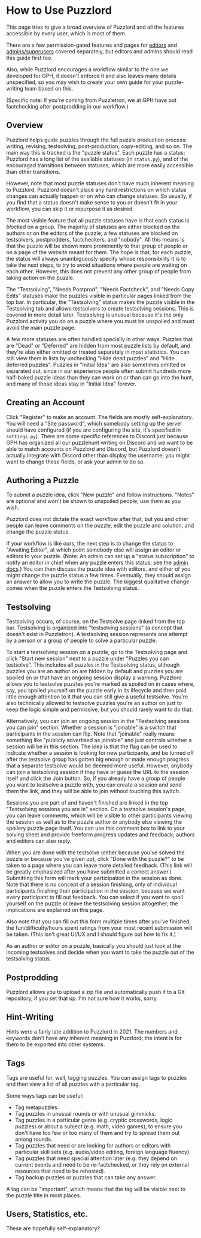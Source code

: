 # How to Use Puzzlord

This page tries to give a broad overview of Puzzlord and all the features accessible by every user, which is most of them.

There are a few permission-gated features and pages for [editors](editor.md) and [admins/superusers](admin.md) covered separately, but editors and admins should read this guide first too.

Also, while Puzzlord encourages a workflow similar to the one we developed for GPH, it doesn't enforce it and also leaves many details unspecified, so you may wish to create your own guide for your puzzle-writing team based on this.

(Specific note: If you're coming from Puzzletron, we at GPH have put factchecking after postprodding in our workflow.)

## Overview

Puzzlord helps guide puzzles through the full puzzle production process: writing, revising, testsolving, post-production, copy-editing, and so on. The main way this is tracked is the "puzzle status". Each puzzle has a status; Puzzlord has a long list of the available statuses (in `status.py`), and of the encouraged transitions between statuses, which are more easily accessible than other transitions.

However, note that most puzzle statuses don't have much inherent meaning to Puzzlord. Puzzlord doesn't place any hard restrictions on which status changes can actually happen or on who can change statuses. So usually, if you find that a status doesn't make sense to you or doesn't fit in your workflow, you can skip it or repurpose it as desired.

The most visible feature that all puzzle statuses have is that each status is *blocked* on a group. The majority of statuses are either blocked on the authors or on the editors of the puzzle; a few statuses are blocked on testsolvers, postprodders, factcheckers, and "nobody". All this means is that the puzzle will be shown more prominently to that group of people or on a page of the website meant for them. The hope is that, for each puzzle, the status will always unambiguously specify whose responsibility it is to take the next steps, to try to avoid situations where people are waiting on each other. However, this does not prevent any other group of people from taking action on the puzzle.

The "Testsolving", "Needs Postprod", "Needs Factcheck", and "Needs Copy Edits" statuses make the puzzles visible in particular pages linked from the top bar. In particular, the "Testsolving" status makes the puzzle visible in the Testsolving tab and allows testsolvers to create testsolving sessions. This is covered in more detail later. Testsolving is unusual because it's the only Puzzlord activity you do on a puzzle where you must be unspoiled and must avoid the main puzzle page.

A few more statuses are often handled specially in other ways. Puzzles that are "Dead" or "Deferred" are hidden from most puzzle lists by default, and they're also either omitted or treated separately in most statistics. You can still view them in lists by unchecking "Hide dead puzzles" and "Hide deferred puzzles". Puzzles in "Initial Idea" are also sometimes omitted or separated out, since in our experience people often submit hundreds more half-baked puzzle ideas than they can work on or than can go into the hunt, and many of those ideas stay in "Initial Idea" forever.

## Creating an Account

Click "Register" to make an account. The fields are mostly self-explanatory. You will need a "Site password", which somebody setting up the server should have configured (if you are configuring the site, it's specified in `settings.py`). There are some specific references to Discord just because GPH has organized all our puzzlehunt writing on Discord and we want to be able to match accounts on Puzzlord and Discord, but Puzzlord doesn't actually integrate with Discord other than display the username; you might want to change these fields, or ask your admin to do so.

## Authoring a Puzzle

To submit a puzzle idea, click "New puzzle" and follow instructions. "Notes" are optional and won't be shown to unspoiled people; use them as you wish.

Puzzlord does not dictate the exact workflow after that, but you and other people can leave comments on the puzzle, edit the puzzle and solution, and change the puzzle status.

If your workflow is like ours, the next step is to change the status to "Awaiting Editor", at which point somebody else will assign an editor or editors to your puzzle. (Note: An admin can set up a "status subscription" to notify an editor in chief when any puzzle enters this status; see the [admin docs](admin.md).) You can then discuss the puzzle idea with editors, and either of you might change the puzzle status a few times. Eventually, they should assign an answer to allow you to write the puzzle. The biggest qualitative change comes when the puzzle enters the Testsolving status.

## Testsolving

Testsolving occurs, of course, on the Testsolve page linked from the top bar. Testsolving is organized into "testsolving sessions" (a concept that doesn't exist in Puzzletron). A testsolving session represents one attempt by a person or a group of people to solve a particular puzzle.

To start a testsolving session on a puzzle, go to the Testsolving page and click "Start new session" next to a puzzle under "Puzzles you can testsolve". This includes all puzzles in the Testsolving status, although puzzles you are an author on are hidden by default and puzzles you are spoiled on or that have an ongoing session display a warning. Puzzlord allows you to testsolve puzzles you're marked as spoiled on in cases where, say, you spoiled yourself on the puzzle early in its lifecycle and then paid little enough attention to it that you can still give a useful testsolve. You're also technically allowed to testsolve puzzles you're an author on just to keep the logic simple and permissive, but you should rarely want to do that.

Alternatively, you can join an ongoing session in the "Testsolving sessions you can join" section. Whether a session is "joinable" is a switch that participants in the session can flip. Note that "joinable" really means something like "publicly advertised as joinable" and just controls whether a session will be in this section. The idea is that the flag can be used to indicate whether a session is looking for new participants, and be turned off after the testsolve group has gotten big enough or made enough progress that a separate testsolve would be deemed more useful. However, anybody can join a testsolving session if they have or guess the URL to the session itself and click the Join button. So, if you already have a group of people you want to testsolve a puzzle with, you can create a session and send them the link, and they will be able to join without touching this switch.

Sessions you are part of and haven't finished are linked in the top "Testsolving sessions you are in" section. On a testsolve session's page, you can leave comments, which will be visible to other participants viewing the session as well as to the puzzle author or anybody else viewing the spoilery puzzle page itself. You can use this comment box to link to your solving sheet and provide freeform progress updates and feedback; authors and editors can also reply.

When you are done with the testsolve (either because you've solved the puzzle or because you've given up), click "Done with the puzzle?" to be taken to a page where you can leave more detailed feedback. (This link will be greatly emphasized after you have submitted a correct answer.) Submitting this form will mark your participation in the session as done. Note that there is no concept of a session finishing, only of individual participants finishing their participation in the session, because we want every participant to fill out feedback. You can select if you want to spoil yourself on the puzzle or leave the testsolving session altogether; the implications are explained on this page.

Also note that you can fill out this form multiple times after you've finished; the fun/difficulty/hours spent ratings from your most recent submission will be taken. (This isn't great UI/UX and I should figure out how to fix it.)

As an author or editor on a puzzle, basically you should just look at the incoming testsolves and decide when you want to take the puzzle out of the testsolving status.

## Postprodding

Puzzlord allows you to upload a zip file and automatically push it to a Git repository, if you set that up. I'm not sure how it works, sorry.

## Hint-Writing

Hints were a fairly late addition to Puzzlord in 2021. The numbers and keywords don't have any inherent meaning in Puzzlord; the intent is for them to be exported into other systems.

## Tags

Tags are useful for, well, tagging puzzles. You can assign tags to puzzles and then view a list of all puzzles with a particular tag.

Some ways tags can be useful:

- Tag metapuzzles.
- Tag puzzles in unusual rounds or with unusual gimmicks.
- Tag puzzles in a particular genre (e.g. cryptic crosswords, logic puzzles) or about a subject (e.g. math, video games), to ensure you don't have too few or too many of them and try to spread them out among rounds.
- Tag puzzles that need or are looking for authors or editors with particular skill sets (e.g. audio/video editing, foreign language fluency).
- Tag puzzles that need special attention later (e.g. they depend on current events and need to be re-factchecked, or they rely on external resources that need to be rehosted).
- Tag backup puzzles or puzzles that can take any answer.

A tag can be "important", which means that the tag will be visible next to the puzzle title in most places.

## Users, Statistics, etc.

These are hopefully self-explanatory?

